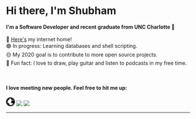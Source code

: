 # Hi there, I'm Shubham 

<b>I'm a Software Developer and recent graduate from UNC Charlotte 🤙 </b>  <br>  
🏡 [Here's][website] my internet home!<br>🟢 In progress: Learning databases and shell scripting.<br>🟡 My 2020 goal is to contribute to more open source projects.<br>🎨 Fun fact: I love to draw, play guitar and listen to podcasts in my free time.  
 
 
 <br>
 
 
#### I love meeting new people. Feel free to hit me up:  
[<img width="24px" src="https://raw.githubusercontent.com/iconic/open-iconic/master/svg/globe.svg"/>][website]
[<img width="24px" src="https://cdn.jsdelivr.net/npm/simple-icons@v3/icons/twitter.svg" />][twitter]
[<img width="24px" src="https://cdn.jsdelivr.net/npm/simple-icons@v3/icons/linkedin.svg" />][linkedin]
<br />



---




[website]: https://thatshubham.com/
[twitter]: https://twitter.com/ecstaticdonut
[instagram]: https://instagram.com/thatshubham
[linkedin]: https://linkedin.com/in/thatshubham
